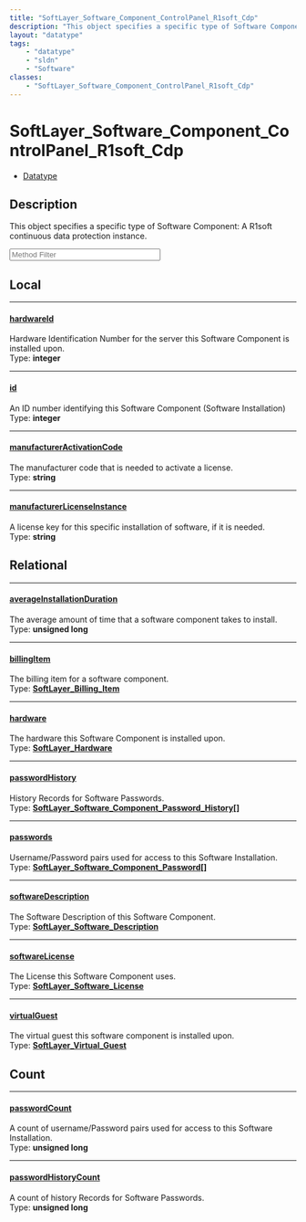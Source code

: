 ```yaml
---
title: "SoftLayer_Software_Component_ControlPanel_R1soft_Cdp"
description: "This object specifies a specific type of Software Component:  A R1soft continuous data protection instance."
layout: "datatype"
tags:
    - "datatype"
    - "sldn"
    - "Software"
classes:
    - "SoftLayer_Software_Component_ControlPanel_R1soft_Cdp"
---
```


# SoftLayer_Software_Component_ControlPanel_R1soft_Cdp
<div id='service-datatype'>
    <ul id='sldn-reference-tabs'>
        <li id='datatype'> <a href='/reference/datatypes/SoftLayer_Software_Component_ControlPanel_R1soft_Cdp' >Datatype</a></li>
    </ul>
</div>

## Description 
This object specifies a specific type of Software Component:  A R1soft continuous data protection instance. 





<!-- Service Filer BEGIN -->
<div class="view-filters">
        <div class="clearfix">
            <div class="search-input-box">
                <input placeholder="Method Filter" onkeyup="titleSearch(inputId='prop-input', divId='properties', elementClass='prop-row')" 
                    type="text" id="prop-input" value="" size="30" maxlength="128" class="form-text">
            </div>
        </div>
</div>
<!-- Service Filer END -->

<div id="properties" class="content">
<div id="localProperties" class="prop-content" >

## Local
-----
[hardwareId]: #hardwareid
#### [hardwareId]
Hardware Identification Number for the server this Software Component is installed upon.  
<span class="type-label">Type: </span>**integer**

-----
[id]: #id
#### [id]
An ID number identifying this Software Component (Software Installation)  
<span class="type-label">Type: </span>**integer**

-----
[manufacturerActivationCode]: #manufactureractivationcode
#### [manufacturerActivationCode]
The manufacturer code that is needed to activate a license.  
<span class="type-label">Type: </span>**string**

-----
[manufacturerLicenseInstance]: #manufacturerlicenseinstance
#### [manufacturerLicenseInstance]
A license key for this specific installation of software, if it is needed.  
<span class="type-label">Type: </span>**string**

</div>
<!-- LOCAL PROPERTY END -->

<div id="relationalProperties"  class="prop-content" >

## Relational
-----
[averageInstallationDuration]: #averageinstallationduration
#### [averageInstallationDuration]
The average amount of time that a software component takes to install.  
<span class="type-label">Type: </span>**unsigned long**

-----
[billingItem]: #billingitem
#### [billingItem]
The billing item for a software component.  
<span class="type-label">Type: </span>**<a href='/reference/datatypes/SoftLayer_Billing_Item'>SoftLayer_Billing_Item </a>**

-----
[hardware]: #hardware
#### [hardware]
The hardware this Software Component is installed upon.  
<span class="type-label">Type: </span>**<a href='/reference/datatypes/SoftLayer_Hardware'>SoftLayer_Hardware </a>**

-----
[passwordHistory]: #passwordhistory
#### [passwordHistory]
History Records for Software Passwords.  
<span class="type-label">Type: </span>**<a href='/reference/datatypes/SoftLayer_Software_Component_Password_History'>SoftLayer_Software_Component_Password_History[] </a>**

-----
[passwords]: #passwords
#### [passwords]
Username/Password pairs used for access to this Software Installation.  
<span class="type-label">Type: </span>**<a href='/reference/datatypes/SoftLayer_Software_Component_Password'>SoftLayer_Software_Component_Password[] </a>**

-----
[softwareDescription]: #softwaredescription
#### [softwareDescription]
The Software Description of this Software Component.  
<span class="type-label">Type: </span>**<a href='/reference/datatypes/SoftLayer_Software_Description'>SoftLayer_Software_Description </a>**

-----
[softwareLicense]: #softwarelicense
#### [softwareLicense]
The License this Software Component uses.  
<span class="type-label">Type: </span>**<a href='/reference/datatypes/SoftLayer_Software_License'>SoftLayer_Software_License </a>**

-----
[virtualGuest]: #virtualguest
#### [virtualGuest]
The virtual guest this software component is installed upon.  
<span class="type-label">Type: </span>**<a href='/reference/datatypes/SoftLayer_Virtual_Guest'>SoftLayer_Virtual_Guest </a>**


## Count

-----
[passwordCount]: #passwordcount
#### [passwordCount]
A count of username/Password pairs used for access to this Software Installation.   
<span class="type-label">Type: </span>**unsigned long**


-----
[passwordHistoryCount]: #passwordhistorycount
#### [passwordHistoryCount]
A count of history Records for Software Passwords.   
<span class="type-label">Type: </span>**unsigned long**

</div>


